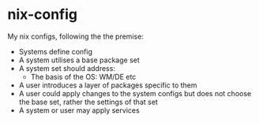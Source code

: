 # nix-config
My nix configs, following the the premise:
* Systems define config
* A system utilises a base package set
* A system set should address:
    * The basis of the OS: WM/DE etc
* A user introduces a layer of packages specific to them
* A user could apply changes to the system configs but does not choose the base set, rather the settings of that set
* A system or user may apply services
